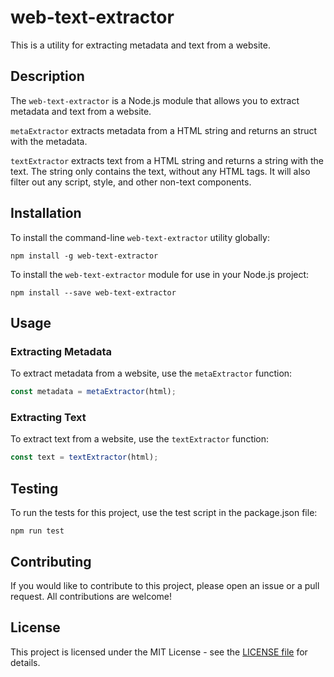 # web-text-extractor

This is a utility for extracting metadata and text from a website.

## Description

The `web-text-extractor` is a Node.js module that allows you to extract metadata and text from a website.

`metaExtractor` extracts metadata from a HTML string and returns an struct with the metadata.

`textExtractor` extracts text from a HTML string and returns a string with the text. The string only contains the text, without any HTML tags. It will also filter out any script, style, and other non-text components.

## Installation

To install the command-line `web-text-extractor` utility globally:

```shell
npm install -g web-text-extractor
```

To install the `web-text-extractor` module for use in your Node.js project:

```shell
npm install --save web-text-extractor
```

## Usage

### Extracting Metadata

To extract metadata from a website, use the `metaExtractor` function:

```javascript
const metadata = metaExtractor(html);
```

### Extracting Text

To extract text from a website, use the `textExtractor` function:

```javascript
const text = textExtractor(html);
```

## Testing

To run the tests for this project, use the test script in the package.json file:

```shell
npm run test
```

## Contributing

If you would like to contribute to this project, please open an issue or a pull request. All contributions are welcome!

## License

This project is licensed under the MIT License - see the [LICENSE file](./LICENSE) for details.
